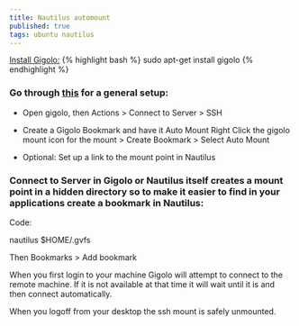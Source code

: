 ```yaml
---
title: Nautilus automount
published: true
tags: ubuntu nautilus
---
```

[Install Gigolo:](https://ubuntuforums.org/showthread.php?t=1670212)
{% highlight bash %}
sudo apt-get install gigolo
{% endhighlight %}

### Go through [this](http://ubuntuforums.org/showpost.php...16&postcount=3) for a general setup:

- Open gigolo, then Actions > Connect to Server > SSH

- Create a Gigolo Bookmark and have it Auto Mount
Right Click the gigolo mount icon for the mount > Create Bookmark > Select Auto Mount

- Optional: Set up a link to the mount point in Nautilus

### **Connect to Server** in Gigolo or Nautilus itself creates a mount point in a hidden directory so to make it easier to find in your applications create a bookmark in Nautilus:
Code:

nautilus $HOME/.gvfs

Then Bookmarks > Add bookmark

When you first login to your machine Gigolo will attempt to connect to the remote machine. If it is not available at that time it will wait until it is and then connect automatically.

When you logoff from your desktop the ssh mount is safely unmounted. 
